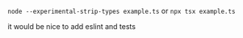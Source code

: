 ```node --experimental-strip-types example.ts``` or ```npx tsx example.ts```

it would be nice to add eslint and tests